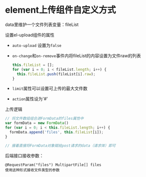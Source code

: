 # element上传组件自定义方式


data里维护一个文件列表变量：fileList

设置el-upload组件的属性
* `auto-upload` 设置为`false`
* `on-change`和`on-remove`事件内将fileList的内容设置为文件raw的列表
    
  ``` js
  this.fileList = [];
  for (var i = 0; i < fileList.length; i++) {
    this.fileList.push(fileList[i].raw);
  }
  ```

* `limit`属性可以设置可上传的最大文件数
* `action`属性设为'#'

上传逻辑

```js
// 将文件数组组合进FormData的files属性中
var formData = new FormData()
for (var i = 0; i < this.fileList.length; i++) {
  formData.append('files', this.fileList[i]);
}

// 接着直接将FormData对象赋给post请求的data（请求体）即可
```

后端接口接收参数：

```
@RequestParam("files") MultipartFile[] files
使用这种形式接收文件类型的参数
```
